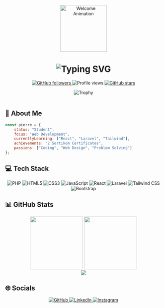 <div align="center">
  <img height="150" src="https://camo.githubusercontent.com/62da68eb62b1e5f175f7d1f0191dd89a653d7908feb22d37d4a0ab07365d6791/68747470733a2f2f6d656469612e67697068792e636f6d2f6d656469612f4d3967624264396e6244724f5475314d71782f67697068792e676966" alt="Welcome Animation"/>
</div>

<h1 align="center">
    <img src="https://readme-typing-svg.herokuapp.com?font=Fira+Code&weight=600&size=25&pause=1000&color=6842FF&random=false&width=435&lines=Hi!+I'm+Pierre+Maysar+Alzherey+%F0%9F%91%8B;Welcome+to+my+GitHub+Profile!" alt="Typing SVG" />
</h1>

<p align="center">
  <a href="https://github.com/Piermz">
    <img src="https://img.shields.io/github/followers/Piermz?label=Followers&style=social" alt="GitHub followers">
  </a>
  <img src="https://komarev.com/ghpvc/?username=Piermz&color=blueviolet" alt="Profile views">
  <a href="https://github.com/Piermz">
    <img src="https://img.shields.io/github/stars/Piermz?style=social" alt="GitHub stars">
  </a>
</p>

<div align="center">
  <img src="https://github-profile-trophy.vercel.app/?username=Piermz&theme=tokyonight&no-frame=true&row=1&&margin-w=30&no-bg=true" alt="Trophy"/>
</div>

<br/>

## 🚀 About Me
```javascript
const pierre = {
    status: "Student",
    focus: "Web Development",
    currentlyLearning: ["React", "Laravel", "Tailwind"],
    achievements: "2 Sertikom Certificates",
    passions: ["Coding", "Web Design", "Problem Solving"]
};
```

## 💻 Tech Stack
<div align="center">
  
  ![PHP](https://img.shields.io/badge/PHP-777BB4?style=for-the-badge&logo=php&logoColor=white)
  ![HTML5](https://img.shields.io/badge/HTML5-E34F26?style=for-the-badge&logo=html5&logoColor=white)
  ![CSS3](https://img.shields.io/badge/CSS3-1572B6?style=for-the-badge&logo=css3&logoColor=white)
  ![JavaScript](https://img.shields.io/badge/JavaScript-F7DF1E?style=for-the-badge&logo=javascript&logoColor=black)
  ![React](https://img.shields.io/badge/React-20232A?style=for-the-badge&logo=react&logoColor=61DAFB)
  ![Laravel](https://img.shields.io/badge/Laravel-FF2D20?style=for-the-badge&logo=laravel&logoColor=white)
  ![Tailwind CSS](https://img.shields.io/badge/Tailwind_CSS-38B2AC?style=for-the-badge&logo=tailwind-css&logoColor=white)
  ![Bootstrap](https://img.shields.io/badge/Bootstrap-563D7C?style=for-the-badge&logo=bootstrap&logoColor=white)
</div>

## 📊 GitHub Stats
<div align="center">
  <img src="https://github-readme-stats.vercel.app/api?username=Piermz&show_icons=true&theme=transparent&hide_border=true&title_color=6842FF&text_color=FFFFFF&icon_color=6842FF" height="170"/>
  <img src="https://github-readme-stats.vercel.app/api/top-langs/?username=Piermz&layout=compact&theme=transparent&hide_border=true&title_color=6842FF&text_color=FFFFFF" height="170"/>
</div>

<div align="center">
  <img src="https://github-readme-streak-stats.herokuapp.com?user=Piermz&theme=transparent&hide_border=true&ring=6842FF&fire=6842FF&currStreakLabel=FFFFFF&sideLabels=FFFFFF" />
</div>

## 🌐 Socials
<div align="center">
  <a href="https://github.com/Piermz">
    <img src="https://img.shields.io/badge/GitHub-100000?style=for-the-badge&logo=github&logoColor=white" alt="GitHub"/>
  </a>
  <a href="https://www.linkedin.com/in/pier-m-3189282b0/">
    <img src="https://img.shields.io/badge/LinkedIn-0077B5?style=for-the-badge&logo=linkedin&logoColor=white" alt="LinkedIn"/>
  </a>
  <a href="https://www.instagram.com/pierrm_/">
    <img src="https://img.shields.io/badge/Instagram-E4405F?style=for-the-badge&logo=instagram&logoColor=white" alt="Instagram"/>
  </a>
  <a href="https://discord.com/users/756004084
